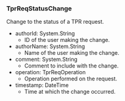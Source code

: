 ### TprReqStatusChange
Change to the status of a TPR request.

- authorId: System.String
  - ID of the user making the change.
- authorName: System.String
  - Name of the user making the change.
- comment: System.String
  - Comment to include with the change.
- operation: TprReqOperation
  - Operation performed on the request.
- timestamp: DateTime
  - Time at which the change occurred.
